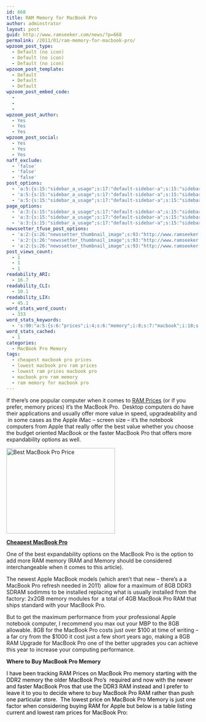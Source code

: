 ```yaml
---
id: 668
title: RAM Memory for MacBook Pro
author: adminstrator
layout: post
guid: http://www.ramseeker.com/news/?p=668
permalink: /2011/01/ram-memory-for-macbook-pro/
wpzoom_post_type:
  - Default (no icon)
  - Default (no icon)
  - Default (no icon)
wpzoom_post_template:
  - Default
  - Default
  - Default
wpzoom_post_embed_code:
  - 
  - 
  - 
wpzoom_post_author:
  - Yes
  - Yes
  - Yes
wpzoom_post_social:
  - Yes
  - Yes
  - Yes
naff_exclude:
  - 'false'
  - 'false'
  - 'false'
post_options:
  - 'a:5:{s:15:"sidebar_a_usage";s:17:"default-sidebar-a";s:15:"sidebar_b_usage";s:17:"default-sidebar-b";s:9:"hwa_usage";s:17:"default-headerbar";s:8:"ad_above";s:0:"";s:8:"ad_below";s:0:"";}'
  - 'a:5:{s:15:"sidebar_a_usage";s:17:"default-sidebar-a";s:15:"sidebar_b_usage";s:17:"default-sidebar-b";s:9:"hwa_usage";s:17:"default-headerbar";s:8:"ad_above";s:0:"";s:8:"ad_below";s:0:"";}'
  - 'a:5:{s:15:"sidebar_a_usage";s:17:"default-sidebar-a";s:15:"sidebar_b_usage";s:17:"default-sidebar-b";s:9:"hwa_usage";s:17:"default-headerbar";s:8:"ad_above";s:0:"";s:8:"ad_below";s:0:"";}'
page_options:
  - 'a:3:{s:15:"sidebar_a_usage";s:17:"default-sidebar-a";s:15:"sidebar_b_usage";s:17:"default-sidebar-b";s:9:"hwa_usage";s:17:"default-headerbar";}'
  - 'a:3:{s:15:"sidebar_a_usage";s:17:"default-sidebar-a";s:15:"sidebar_b_usage";s:17:"default-sidebar-b";s:9:"hwa_usage";s:17:"default-headerbar";}'
  - 'a:3:{s:15:"sidebar_a_usage";s:17:"default-sidebar-a";s:15:"sidebar_b_usage";s:17:"default-sidebar-b";s:9:"hwa_usage";s:17:"default-headerbar";}'
newssetter_tfuse_post_options:
  - 'a:2:{s:26:"newssetter_thumbnail_image";s:93:"http://www.ramseeker.com/wp-content/uploads/2011/03/Screen-shot-2011-03-24-at-7.39.14-AM1.png";s:24:"newssetter_disable_image";s:4:"true";}'
  - 'a:2:{s:26:"newssetter_thumbnail_image";s:93:"http://www.ramseeker.com/wp-content/uploads/2011/03/Screen-shot-2011-03-24-at-7.39.14-AM1.png";s:24:"newssetter_disable_image";s:4:"true";}'
  - 'a:2:{s:26:"newssetter_thumbnail_image";s:93:"http://www.ramseeker.com/wp-content/uploads/2011/03/Screen-shot-2011-03-24-at-7.39.14-AM1.png";s:24:"newssetter_disable_image";s:4:"true";}'
post_views_count:
  - 1
  - 1
  - 1
readability_ARI:
  - 16.7
readability_CLI:
  - 10.1
readability_LIX:
  - 45.1
word_stats_word_count:
  - 333
word_stats_keywords:
  - 's:90:"a:5:{s:6:"prices";i:4;s:6:"memory";i:8;s:7:"macbook";i:18;s:5:"apple";i:5;s:4:"just";i:3;}";'
word_stats_cached:
  - 1
categories:
  - MacBook Pro Memory
tags:
  - cheapest macbook pro prices
  - lowest macbook pro ram prices
  - lowest ram prices macbook pro
  - macbook pro ram memory
  - ram memory for macbook pro
---
```

<div style="float: right; margin-right: 5px;">
</div>

<div style="float: right; margin-right: 5px;">
</div>

<div style="float: right; margin-right: 5px;">
</div>

If there&#8217;s one popular computer when it comes to [RAM Prices][1] (or if you prefer, memory prices) it&#8217;s the MacBook Pro.  Desktop computers do have their applications and usually offer more value in speed, upgradeability and  in some cases as the Apple iMac &#8211; screen size &#8211; it&#8217;s the notebook computers from Apple that really offer the best value whether you choose the budget oriented MacBook or the faster MacBook Pro that offers more expandability options as well.

[<img class="alignnone size-full wp-image-1149" title="Cheapest MacBook Pro" src="http://www.ramseeker.com/wp-content/uploads/2011/03/Screen-shot-2011-03-24-at-7.39.14-AM1.png" alt="Best MacBook Pro Price" width="283" height="223" />][2]

**[Cheapest MacBook Pro][2]**

One of the best expandability options on the MacBook Pro is the option to add more RAM memory (RAM and Memory should be considered interchangeable when it comes to this article).

The newest Apple MacBook models (which aren&#8217;t that new &#8211; there&#8217;s a a MacBook Pro refresh needed in 2011)  allow for a maximum of 8GB DDR3 SDRAM sodimms to be installed replacing what is usually installed from the factory: 2x2GB memory modules for  a total of 4GB MacBook Pro RAM that ships standard with your MacBook Pro.

But to get the maximum performance from your professional Apple notebook computer, I recommend you max out your MBP to the 8GB allowable. 8GB for the MacBook Pro costs just over $100 at time of writing &#8211; a far cry from the $1000 it cost just a few short years ago, making a 8GB RAM Upgrade for MacBook Pro one of the better upgrades you can achieve this year to increase your computing performance.

**Where to Buy MacBook Pro Memory**

<span style="color: #000000;">I have been tracking RAM Prices on MacBook Pro memory starting with the DDR2 memory the older MacBook Pro&#8217;s  required and now with the newer and faster MacBook Pros that use the DDR3 RAM instead and I prefer to leave it to you to decide where to buy MacBook Pro RAM rather than push one particular store.  The lowest price on MacBook Pro Memory is just one factor when considering buying RAM for Apple but below is a table listing current and lowest ram prices for MacBook Pro: </span>

<!-- BEGIN Ramseeker Remote ! code, copyright Ramseeker.com.-->

<!-- .ramseekhead{ font-family:arial; font-size:8pt; color:black;  font-weight: bold;} .ramseektext{ font-family:arial; font-size:8pt; color:black; } -->

  
<!--End Ramseeker Remote! Copyright © 1997-2004 Ramseeker Inc.-->

<span style="color: #000000;"><br /> </span>

 [1]: http://www.ramseeker.com
 [2]: http://www.amazon.com/gp/product/B002QQ8H8I/ref=as_li_ss_tl?ie=UTF8&tag=ramseeker-20&linkCode=as2&camp=1789&creative=390957&creativeASIN=B002QQ8H8I